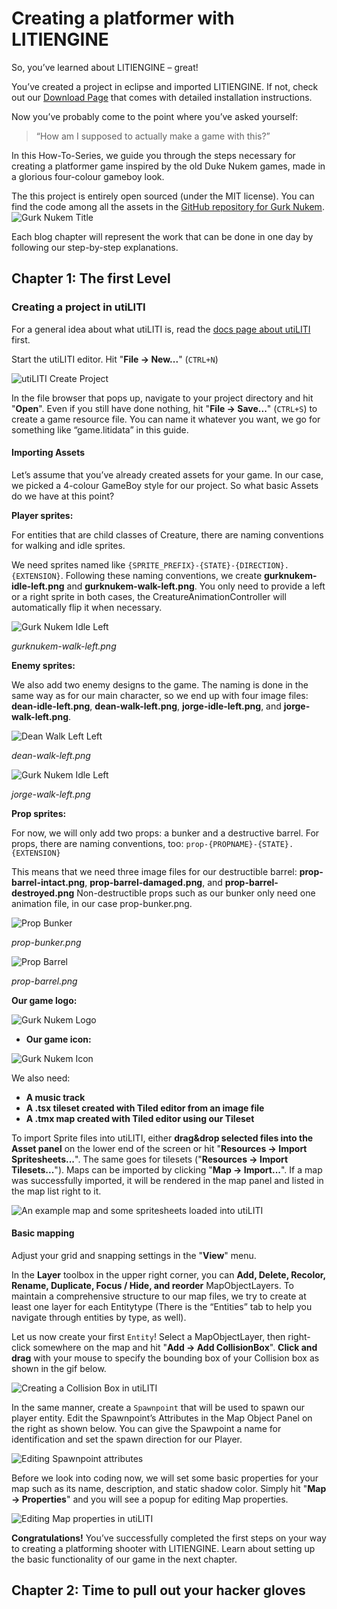 # Creating a platformer with LITIENGINE

So, you’ve learned about LITIENGINE – great!

You’ve created a project in eclipse and imported LITIENGINE.
If not, check out our [Download Page](https://staging.litiengine.com/download/) that comes with detailed installation instructions.

Now you’ve probably come to the point where you’ve asked yourself:
> “How am I supposed to actually make a game with this?”

In this How-To-Series, we guide you through the steps necessary for creating a platformer game inspired by the old Duke Nukem games, made in a glorious four-colour gameboy look.

The this project is entirely open sourced (under the MIT license). You can find the code among all the assets in the [GitHub repository for Gurk Nukem](https://github.com/gurkenlabs/litiengine-gurk-nukem).
![Gurk Nukem Title](images/gurknukem-title.png)

Each blog chapter will represent the work that can be done in one day by following our step-by-step explanations.

## Chapter 1:  The first Level

### Creating a project in utiLITI
For a general idea about what utiLITI is, read the [docs page about utiLITI](https://litiengine.com/docs/utiliti-editor/) first.

Start the utiLITI editor. Hit "**File -> New...**"  (`CTRL+N`)

![utiLITI Create Project](images/utiliti-create-project.png)

In the file browser that pops up, navigate to your project directory and hit "**Open**".
Even if you still have done nothing, hit "**File -> Save...**" (`CTRL+S`) to create a game resource file.
You can name it whatever you want, we go for something like “game.litidata” in this guide.

#### Importing Assets
Let’s assume that you’ve already created assets for your game. In our case, we picked a 4-colour GameBoy style for our project.
So what basic Assets do we have at this point?

**Player sprites:** 

For entities that are child classes of Creature, there are naming conventions for walking and idle sprites.

We need sprites named like `{SPRITE_PREFIX}-{STATE}-{DIRECTION}.{EXTENSION}`.
Following these naming conventions, we create **gurknukem-idle-left.png** and **gurknukem-walk-left.png**.
You only need to provide a left or a right sprite in both cases, the CreatureAnimationController will automatically flip it when necessary.

![Gurk Nukem Idle Left](images/gurknukem-walk-left.png)
 
*gurknukem-walk-left.png*

**Enemy sprites:** 

We also add two enemy designs to the game. The naming is done in the same way as for our main character, so we end up with four image files: **dean-idle-left.png**, **dean-walk-left.png**, **jorge-idle-left.png**, and **jorge-walk-left.png**.


![Dean Walk Left Left](images/dean-walk-left.png)
 
*dean-walk-left.png*


![Gurk Nukem Idle Left](images/jorge-walk-left.png)
 
*jorge-walk-left.png*

**Prop sprites:**

For now, we will only add two props: a bunker and a destructive barrel.
For props, there are naming conventions, too:
`prop-{PROPNAME}-{STATE}.{EXTENSION}`

This means that we need three image files for our destructible barrel:
**prop-barrel-intact.png**, **prop-barrel-damaged.png**, and **prop-barrel-destroyed.png**
Non-destructible props such as our bunker only need one animation file, in our case prop-bunker.png.

![Prop Bunker](images/prop-bunker.png)
 
*prop-bunker.png*

![Prop Barrel](images/prop-barrel.png)
 
*prop-barrel.png*

**Our game logo:**

![Gurk Nukem Logo](images/gurknukem-logo.png)

* **Our game icon:**

![Gurk Nukem Icon](images/gurknukem-icon.png)

We also need:
* **A music track**
* **A .tsx tileset created with Tiled editor from an image file**
* **A .tmx map created with Tiled editor using our Tileset**

To import Sprite files into utiLITI, either **drag&drop selected files into the Asset panel** on the lower end of the screen or hit "**Resources -> Import Spritesheets...**". The same goes for tilesets ("**Resources -> Import Tilesets...**"). Maps can be imported by clicking "**Map -> Import...**". If a map was successfully imported, it will be rendered in the map panel and listed in the map list right to it.

![An example map and some spritesheets loaded into utiLITI](images/2-levelLoaded-768x515.png)

#### Basic mapping
Adjust your grid and snapping settings in the "**View**" menu.

In the **Layer** toolbox in the upper right corner, you can **Add, Delete, Recolor, Rename, Duplicate, Focus / Hide, and reorder** MapObjectLayers.
To maintain a comprehensive structure to our map files, we try to create at least one layer for each Entitytype (There is the “Entities” tab to help you navigate through entities by type, as well).

Let us now create your first `Entity`!
Select a MapObjectLayer, then right-click somewhere on the map and hit "**Add -> Add CollisionBox**".
**Click and drag** with your mouse to specify the bounding box of your Collision box as shown in the gif below.

![Creating a Collision Box in utiLITI](images/3-createCollision.gif)

In the same manner, create a `Spawnpoint` that will be used to spawn our player entity.
Edit the Spawnpoint’s Attributes in the Map Object Panel on the right as shown below.
You can give the Spawpoint a name for identification and set the spawn direction for our Player.

![Editing Spawnpoint attributes](images/4-spawnpointSetup.gif)

Before we look into coding now, we will set some basic properties for your map such as its name, description, and static shadow color.
Simply hit "**Map -> Properties**" and you will see a popup for editing Map properties.

![Editing Map properties in utiLITI](images/5-mapProperties.gif)

**Congratulations!** You’ve successfully completed the first steps on your way to creating a platforming shooter with LITIENGINE.
Learn about setting up the basic functionality of our game in the next chapter.

## Chapter 2: Time to pull out your hacker gloves